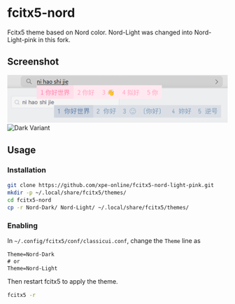 # fcitx5-nord

Fcitx5 theme based on Nord color.
Nord-Light was changed into Nord-Light-pink in this fork.

## Screenshot

![Light Variant](https://github.com/xpe-online/images/blob/main/nord-light-pink.png?raw=true)
![Dark Variant](https://user-images.githubusercontent.com/29998228/127147288-372b2a8b-59ff-47be-9f60-274b12361c8c.png)

## Usage

### Installation

```sh
git clone https://github.com/xpe-online/fcitx5-nord-light-pink.git
mkdir -p ~/.local/share/fcitx5/themes/
cd fcitx5-nord
cp -r Nord-Dark/ Nord-Light/ ~/.local/share/fcitx5/themes/
```

### Enabling

In `~/.config/fcitx5/conf/classicui.conf`, change the `Theme` line as

```dosini
Theme=Nord-Dark
# or
Theme=Nord-Light
```

Then restart fcitx5 to apply the theme.

```sh
fcitx5 -r
```
